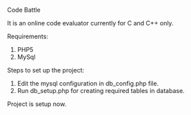 Code Battle 

It is an online code evaluator currently for C and C++ only.

Requirements:  
1. PHP5  
2. MySql

Steps to set up the project:  
1. Edit the mysql configuration in db_config.php file.  
2. Run db_setup.php for creating required tables in database.  

Project is setup now.
